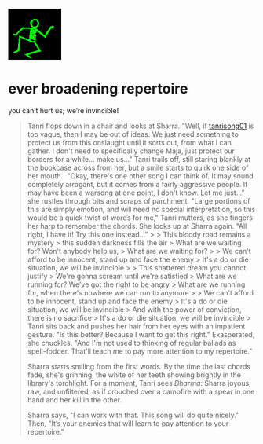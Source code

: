 ![dancer](assets/dancer.gif)

# ever broadening repertoire

 you can’t hurt us; we’re invincible!
>
>  Tanri flops down in a chair and looks at Sharra. "Well, if [tanrisong01](tanrisong01.md) is too vague, then I may be out of ideas. We just need something to protect us from this onslaught until it sorts out, from what I can gather. I don't need to specifically change Maja, just protect our borders for a while... make us..." Tanri trails off, still staring blankly at the bookcase across from her, but a smile starts to quirk one side of her mouth. ![xparent](assets/xparent.gif) "Okay, there's one other song I can think of. It may sound completely arrogant, but it comes from a fairly aggressive people. It may have been a warsong at one point, I don't know. Let me just..." she rustles through bits and scraps of parchment. "Large portions of this are simply emotion, and will need no special interpretation, so this would be a quick twist of words for me," Tanri mutters, as she fingers her harp to remember the chords. She looks up at Sharra again. "All right, I have it! Try this one instead..." > > This bloody road remains a mystery > this sudden darkness fills the air > What are we waiting for? Won't anybody help us, > What are we waiting for? > > We can't afford to be innocent, stand up and face the enemy > It's a do or die situation, we will be invincible > > This shattered dream you cannot justify > We're gonna scream until we're satisfied > What are we running for? We've got the right to be angry > What are we running for, when there's nowhere we can run to anymore > > We can't afford to be innocent, stand up and face the enemy > It's a do or die situation, we will be invincible > And with the power of conviction, there is no sacrifice > It's a do or die situation, we will be invincible > ![xparent](assets/xparent.gif) Tanri sits back and pushes her hair from her eyes with an impatient gesture. "Is this better? Because I want to get this right." Exasperated, she chuckles. "And I'm not used to thinking of regular ballads as spell-fodder. That'll teach me to pay more attention to my repertoire."
>
>   Sharra starts smiling from the first words. By the time the last chords fade, she's grinning, the white of her teeth showing brightly in the library's torchlight. For a moment, Tanri sees *Dharma*: Sharra joyous, raw, and unfiltered, as if crouched over a campfire with a spear in one hand and her kill in the other. 
>
>   Sharra says, "I can work with that. This song will do quite nicely." Then, "It’s your enemies that will learn to pay attention to your repertoire." 

 